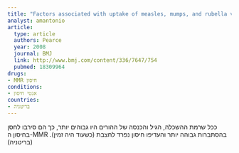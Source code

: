 ```yaml
---
title: "Factors associated with uptake of measles, mumps, and rubella vaccine (MMR) and use of single antigen vaccines in a contemporary UK cohort: prospective cohort study"
analyst: amantonio
article:
  type: article
  authors: Pearce
  year: 2008
  journal: BMJ
  link: http://www.bmj.com/content/336/7647/754
  pubmed: 18309964
drugs:
- MMR חיסון
conditions:
- אנטי חיסון
countries:
- בריטניה
---
```


ככל שרמת ההשכלה, הגיל והכנסה של ההורים היו גבוהים יותר, כך הם סירבו לחסן בחיסון ה-MMR בהסתברות גבוהה יותר והעדיפו חיסון נפרד לחצבת (כשעוד היה זמין). (בריטניה)
